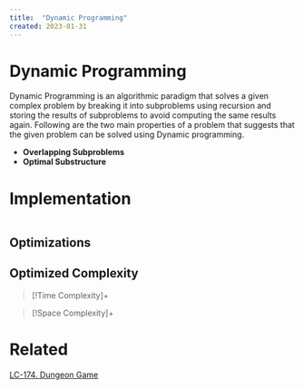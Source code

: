```yaml
---
title:  "Dynamic Programming"
created: 2023-01-31
---
```

# Dynamic Programming
Dynamic Programming is an algorithmic paradigm that solves a given complex problem by breaking it into subproblems using recursion and storing the results of subproblems to avoid computing the same results again. Following are the two main properties of a problem that suggests that the given problem can be solved using Dynamic programming.

-   **Overlapping Subproblems** 
-   **Optimal Substructure**
# Implementation
```python

```

## Optimizations

## Optimized Complexity

>[!Time Complexity]+

>[!Space Complexity]+



# Related
[LC-174. Dungeon Game](</docs/Algos Practice/Leetcode Questions/LC-174. Dungeon Game.md>)
